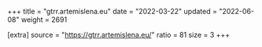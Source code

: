 +++
title = "gtrr.artemislena.eu"
date = "2022-03-22"
updated = "2022-06-08"
weight = 2691

[extra]
source = "https://gtrr.artemislena.eu/"
ratio = 81
size = 3
+++
